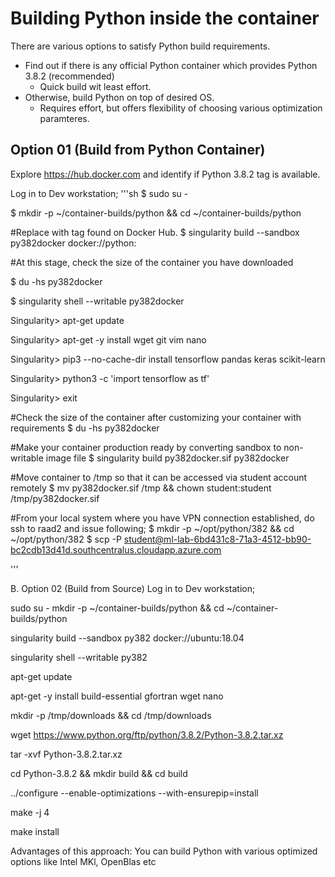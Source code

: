# Building Python inside the container

There are various options to satisfy Python build requirements.

* Find out if there is any official Python container which provides Python 3.8.2 (recommended)
  * Quick build wit least effort.
* Otherwise, build Python on top of desired OS.
  * Requires effort, but offers flexibility of choosing various optimization paramteres.

## Option 01 (Build from Python Container)

Explore https://hub.docker.com and identify if Python 3.8.2 tag is available.

Log in to Dev workstation;
'''sh
$ sudo su - 

$ mkdir -p ~/container-builds/python && cd ~/container-builds/python

#Replace <tag> with tag found on Docker Hub.
$ singularity build --sandbox py382docker docker://python:<tag>

#At this stage, check the size of the container you have downloaded

$ du -hs py382docker

$ singularity shell --writable py382docker

Singularity> apt-get update

Singularity> apt-get -y install wget git vim nano

Singularity> pip3 --no-cache-dir install tensorflow pandas keras scikit-learn

Singularity> python3 -c 'import tensorflow as tf'

Singularity> exit

#Check the size of the container after customizing your container with requirements
$ du -hs py382docker

#Make your container production ready by converting sandbox to non-writable image file
$ singularity build py382docker.sif py382docker

#Move container to /tmp so that it can be accessed via student account remotely
$ mv py382docker.sif /tmp && chown student:student /tmp/py382docker.sif

#From your local system where you have VPN connection established, do ssh to raad2 and issue following;
$ mkdir -p ~/opt/python/382 && cd ~/opt/python/382
$ scp -P <port> student@ml-lab-6bd431c8-71a3-4512-bb90-bc2cdb13d41d.southcentralus.cloudapp.azure.com

'''



B. Option 02 (Build from Source)
Log in to Dev workstation;

sudo su - 
mkdir -p ~/container-builds/python && cd ~/container-builds/python

singularity build --sandbox py382 docker://ubuntu:18.04

singularity shell --writable py382

apt-get update

apt-get -y install build-essential gfortran wget nano

mkdir -p /tmp/downloads && cd /tmp/downloads

wget https://www.python.org/ftp/python/3.8.2/Python-3.8.2.tar.xz

tar -xvf Python-3.8.2.tar.xz

cd Python-3.8.2 && mkdir build && cd build

../configure --enable-optimizations --with-ensurepip=install

make -j 4

make install

Advantages of this approach: 
You can build Python with various optimized options like Intel MKl, OpenBlas etc
